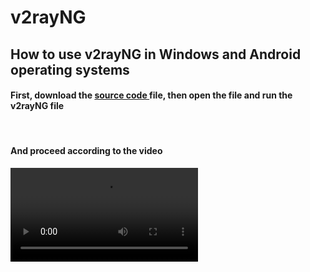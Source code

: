 # v2rayNG
<h2>How to use v2rayNG in Windows and Android operating systems</h2>


<h4>First, download the <a href="https://github.com/2dust/v2rayN/releases/download/5.38/v2rayN-Core.zip" >source code </a> file, then open the file and run the v2rayNG file</h4><br><h4>And proceed according to the video</h4>

<video src="https://dl.secplus.xyz/video/v2rayNG%20Windows.mp4" >
